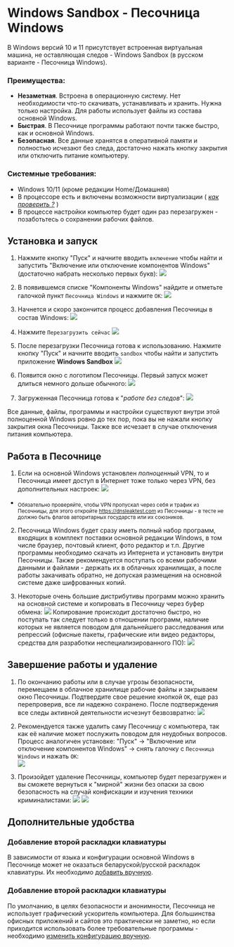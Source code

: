 # Windows Sandbox - Песочница Windows

В Windows версий 10 и 11 присутствует встроенная виртуальная машина, не оставляющая следов - Windows Sandbox (в русском варианте - Песочница Windows).

### Преимущества:

- **Незаметная**. Встроена в операционную систему. Нет необходимости что-то скачивать, устанавливать и хранить. Нужна только настройка. Для работы использует файлы из состава основной Windows.
- **Быстрая**. В Песочнице программы работают почти также быстро, как и основной Windows.
- **Безопасная**. Все данные хранятся в оперативной памяти и полностью исчезают без следа, достаточно нажать кнопку закрытия или отключить питание компьютеру. 

### Системные требования:

- Windows 10/11 (кроме редакции Home/Домашняя)
- В процессоре есть и включены возможности виртуализации ( [_как проверить ?_](CHECK-VT.md) )
- В процессе настройки компьютер будет один раз перезагружен - позаботьтесь о сохранении рабочих файлов.
<!-- TODO Add "How to enable Virtualization in BIOS" -->

## Установка и запуск

1. Нажмите кнопку "Пуск" и начните вводить `включение` чтобы найти и запустить "Включение или отключение компонентов Windows" (достаточно набрать несколько первых букв):
[![](screen/01.jpeg)](screen/big/01.png)


2. В появившемся списке "Компоненты Windows" найдите и отметьте галочкой пункт `Песочница Windows` и нажмите `ОК`:
[![](screen/02.jpeg)](screen/big/02.png)


3. Начнется и скоро закончится процесс добавления Песочницы в состав Windows:
[![](screen/03.jpeg)](screen/big/03.png)


4. Нажмите `Перезагрузить сейчас`
[![](screen/04.jpeg)](screen/big/04.png)


5. После перезагрузки Песочница готова к использованию. Нажмите кнопку "Пуск" и начните вводить `sandbox` чтобы найти и запустить приложение **Windows Sandbox**
[![](screen/05.jpeg)](screen/big/05.png)


6. Появится окно с логотипом Песочницы. Первый запуск может длиться немного дольше обычного:
[![](screen/06.jpeg)](screen/big/06.png)


7. Загруженная Песочница готова к "_работе без следов_":
[![](screen/07.jpeg)](screen/big/07.png)


Все данные, файлы, программы и настройки существуют внутри этой полноценной Windows ровно до тех пор, пока вы не нажали кнопку закрытия окна Песочницы. Также все исчезает в случае отключения питания компьютера.

## Работа в Песочнице

1. Если на основной Windows установлен _полноценный_ <!-- TODO Link to explanation" --> VPN, то и Песочница имеет доступ в Интернет тоже только через VPN, без дополнительных настроек:
[![](screen/08.jpeg)](screen/big/08.png)
*  <sub>Обязательно проверяйте, чтобы VPN пропускал через себя и трафик из Песочницы, для этого откройте https://dnsleaktest.com из Песочницы - в тесте не должно быть флагов авторитарных государств или их союзников.</sub>


2. Песочница Windows будет сразу иметь полный набор программ, входящих в комплект поставки основной редакции Windows, в том числе браузер, почтовый клиент, фото редактор и т.п. Другие программы необходимо скачать из Интернета и установить внутри Песочницы. Также рекомендуется поступать со всеми рабочими данными и файлами - держать их в облачных хранилищах, а после работы закачивать обратно, не допуская размещения на основной системе даже шифрованных копий. 


3. Некоторые очень большие дистрибутивы программ можно хранить на основной системе и копировать в Песочницу через буфер обмена:
[![](screen/09.jpeg)](screen/big/09.png)
Копирование происходит достаточно быстро, но поступать так следует только в отношении программ, наличие которых не является поводом для дальнейшего расследования или репрессий (офисные пакеты, графические или видео редакторы, средства для разработки неспециализированного ПО):
   [![](screen/10.jpeg)](screen/big/10.png)

## Завершение работы и удаление

1. По окончанию работы или в случае угрозы безопасности, перемещаем в облачное хранилище рабочие файлы и закрываем окно Песочницы. Подтвердите свое решение кнопкой `OK`, еще раз перепроверив, все ли надежно сохранено. После подтверждения все следы активной деятельности исчезнут безвозвратно:
[![](screen/11.jpeg)](screen/big/11.png)


2. Рекомендуется также удалить саму Песочницу с компьютера, так как её наличие может послужить поводом для неудобных вопросов. Процесс аналогичен установке: "Пуск" -> "Включение или отключение компонентов Windows" -> снять галочку с `Песочница Windows` и нажать `ОК`:   
[![](screen/19.jpeg)](screen/big/19.png)


3. Произойдет удаление Песочницы, компьютер будет перезагружен и вы сможете вернуться к "мирной" жизни без опаски за свою безопасность на случай конфискации и изучения техники криминалистами:
[![](screen/20.jpeg)](screen/big/20.png)
[![](screen/21.jpeg)](screen/big/21.png)

## Дополнительные удобства

### Добавление второй раскладки клавиатуры

В зависимости от языка и конфигурации основной Windows в Песочнице может не оказаться беларуской/русской раскладок клавиатуры. Их необходимо [добавить вручную](LAYOUTS.md).

### Добавление второй раскладки клавиатуры

По умолчанию, в целях безопасности и анонимности, Песочница не использует графический ускоритель компьютера. Для большинства офисных приложений и сайтов это практически не заметно, но если приходится использовать более требовательные программы - необходимо [изменить конфигурацию вручную](CONFIG.md).

